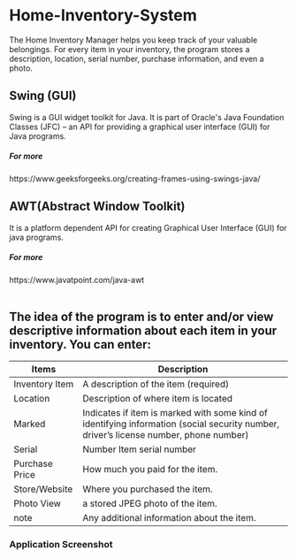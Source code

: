 # Home-Inventory-System

The Home Inventory Manager helps you keep track of your valuable belongings. For every item in your inventory, the program stores a description, location, serial number, purchase information, and even a photo.

<h2>Swing (GUI) </h2>
Swing is a GUI widget toolkit for Java. It is part of Oracle's Java Foundation Classes (JFC) – an API for providing a graphical user interface (GUI) for Java programs.
<h5>For more</h5> https://www.geeksforgeeks.org/creating-frames-using-swings-java/

 <h2> AWT(Abstract Window Toolkit) </h2>
It is a platform dependent API for creating Graphical User Interface (GUI) for java programs.
<h5>For more</h5>https://www.javatpoint.com/java-awt
</br>
</br>
<h2>The idea of the program is to enter and/or view descriptive information about each item in your
inventory. You can enter:</h2>

|     Items     | Description |
| --- | --- |
| Inventory Item | A description of the item (required) |
| Location | Description of where item is located |
| Marked | Indicates if item is marked with some kind of identifying information (social security number, driver’s license number, phone number) |
| Serial | Number Item serial number |
| Purchase Price | How much you paid for the item. |
| Store/Website | Where you purchased the item. |
| Photo View | a stored JPEG photo of the item. |
|note | Any additional information about the item.|

<h3>Application Screenshot</h3>
<img></img>

